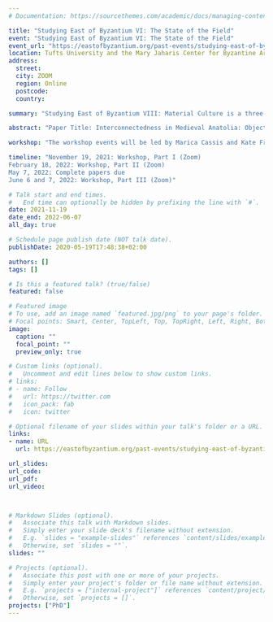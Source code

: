 ```yaml
---
# Documentation: https://sourcethemes.com/academic/docs/managing-content/

title: "Studying East of Byzantium VI: The State of the Field"
event: "Studying East of Byzantium VI: The State of the Field"
event_url: "https://eastofbyzantium.org/past-events/studying-east-of-byzantium-viii-material-culture/"
location: Tufts University and the Mary Jaharis Center for Byzantine Art and Culture at Hellenic College Holy Cross
address:
  street: 
  city: ZOOM
  region: Online
  postcode:
  country: 

summary: "Studying East of Byzantium VIII: Material Culture is a three-part workshop that intends to bring together doctoral students studying the Christian East to reflect on how to study the material world of the Christian East, to share methodologies, and to discuss their research with senior specialists in the field."

abstract: "Paper Title: Interconnectedness in Medieval Anatolia: Objects, Images and Texts"

workshop: "The workshop events will be led by Marica Cassis and Kate Franklin and facilitated by Christina Maranci and Brandie Ratliff. Meetings will be held on Zoom. The first event on November 19 will be a short introductory session where participants introduce themselves and their projects. During the second event on February 18, participants will provide a short 10-minute update on their research and have the opportunity to pose questions or problems to the group. At the final two-day event on June 6–7, each participant will deliver a 20- to 25-minute presentation based on their project. While research projects may be on any topic and need not focus specifically on material culture, the workshop theme should be the focus of the presentations. Individual presentations will be followed by a 10-minute response from Marica Cassis or Kate Franklin and a general discussion. The timing of the workshop meetings will be determined when the participant list is finalized."

timeline: "November 19, 2021: Workshop, Part I (Zoom)
February 18, 2022: Workshop, Part II (Zoom)
May 7, 2022: Complete papers due
June 6 and 7, 2022: Workshop, Part III (Zoom)"

# Talk start and end times.
#   End time can optionally be hidden by prefixing the line with `#`.
date: 2021-11-19
date_end: 2022-06-07
all_day: true

# Schedule page publish date (NOT talk date).
publishDate: 2020-05-19T17:48:38+02:00

authors: []
tags: []

# Is this a featured talk? (true/false)
featured: false

# Featured image
# To use, add an image named `featured.jpg/png` to your page's folder.
# Focal points: Smart, Center, TopLeft, Top, TopRight, Left, Right, BottomLeft, Bottom, BottomRight.
image:
  caption: ""
  focal_point: ""
  preview_only: true

# Custom links (optional).
#   Uncomment and edit lines below to show custom links.
# links:
# - name: Follow
#   url: https://twitter.com
#   icon_pack: fab
#   icon: twitter

# Optional filename of your slides within your talk's folder or a URL.
links:
- name: URL
  url: https://eastofbyzantium.org/past-events/studying-east-of-byzantium-viii-material-culture/

url_slides:
url_code: 
url_pdf: 
url_video:



# Markdown Slides (optional).
#   Associate this talk with Markdown slides.
#   Simply enter your slide deck's filename without extension.
#   E.g. `slides = "example-slides"` references `content/slides/example-slides.md`.
#   Otherwise, set `slides = ""`.
slides: ""

# Projects (optional).
#   Associate this post with one or more of your projects.
#   Simply enter your project's folder or file name without extension.
#   E.g. `projects = ["internal-project"]` references `content/project/deep-learning/index.md`.
#   Otherwise, set `projects = []`.
projects: ["PhD"]
---
```


